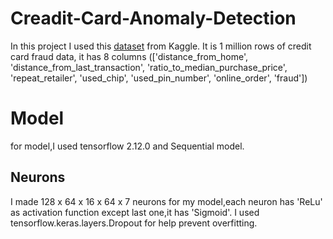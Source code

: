 # Creadit-Card-Anomaly-Detection

In this project I used this [dataset](https://www.kaggle.com/datasets/dhanushnarayananr/credit-card-fraud) from Kaggle.
It is 1 million rows of credit card fraud data,
it has 8 columns (['distance_from_home', 'distance_from_last_transaction',
       'ratio_to_median_purchase_price', 'repeat_retailer', 'used_chip',
       'used_pin_number', 'online_order', 'fraud'])

# Model
for model,I used tensorflow 2.12.0 and Sequential model.

## Neurons
I made 128 x 64 x 16 x 64 x 7 neurons for my model,each neuron has 'ReLu' as activation function except last one,it has 'Sigmoid'.
I used tensorflow.keras.layers.Dropout for help prevent overfitting.
